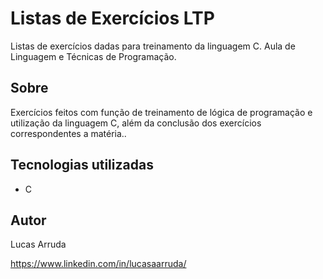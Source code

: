 # Listas de Exercícios LTP
Listas de exercícios dadas para treinamento da linguagem C. Aula de Linguagem e Técnicas de Programação.


## Sobre
Exercícios feitos com função de treinamento de lógica de programação e utilização da linguagem C, além da conclusão dos exercícios correspondentes a matéria..


## Tecnologias utilizadas
- C

## Autor

Lucas Arruda

https://www.linkedin.com/in/lucasaarruda/

